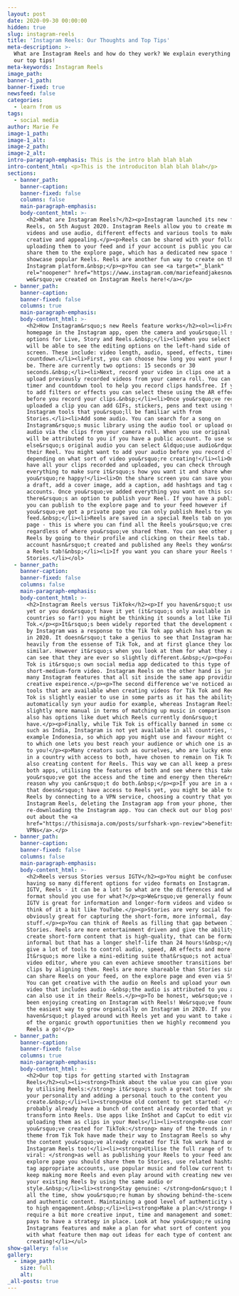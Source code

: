 ```yaml
---
layout: post
date: 2020-09-30 00:00:00
hidden: true
slug: instagram-reels
title: 'Instagram Reels: Our Thoughts and Top Tips'
meta-description: >-
  What are Instagram Reels and how do they work? We explain everything and give
  our top tips!
meta-keywords: Instagram Reels
image_path:
banner-1_path:
banner-fixed: true
newsfeed: false
categories:
  - learn from us
tags:
  - social media
author: Marie Fe
image-1_path:
image-1_alt:
image-2_path:
image-2_alt:
intro-paragraph-emphasis: This is the intro blah blah blah
intro-content_html: <p>This is the introduciton blah blah blah</p>
sections:
  - banner_path:
    banner-caption:
    banner-fixed: false
    columns: false
    main-paragraph-emphasis:
    body-content_html: >-
      <h2>What are Instagram Reels?</h2><p>Instagram launched its new feature,
      Reels, on 5th August 2020. Instagram Reels allow you to create multi-clip
      videos and use audio, different effects and various tools to make them
      creative and appealing.</p><p>Reels can be shared with your followers via
      uploading them to your feed and if your account is public you can also
      share them to the explore page, which has a dedicated new space to
      showcase popular Reels. Reels are another fun way to create on the
      Instagram platform.&nbsp;</p><p>You can see <a target="_blank"
      rel="noopener" href="https://www.instagram.com/mariefeandjakesnow/">what
      we&rsquo;ve created on Instagram Reels here!</a></p>
  - banner_path:
    banner-caption:
    banner-fixed: false
    columns: true
    main-paragraph-emphasis:
    body-content_html: >-
      <h2>How Instagram&rsquo;s new Reels feature works</h2><ol><li>From your
      homepage in the Instagram app, open the camera and you&rsquo;ll see
      options for Live, Story and Reels.&nbsp;</li><li>When you select Reels you
      will be able to see the editing options on the left-hand side of your
      screen. These include: video length, audio, speed, effects, timer and
      countdown.</li><li>First, you can choose how long you want your Reel to
      be. There are currently two options: 15 seconds or 30
      seconds.&nbsp;</li><li>Next, record your video in clips one at a time or
      upload previously recorded videos from your camera roll. You can use the
      timer and countdown tool to help you record clips handsfree. If you want
      to add filters or effects you can select these using the AR effects tool
      before you record your clips.&nbsp;</li><li>Once you&rsquo;ve recorded or
      uploaded a clip you can add GIFs, stickers, pens and text using the usual
      Instagram tools that you&rsquo;ll be familiar with from
      Stories.</li><li>Add some audio. You can search for a song on
      Instagram&rsquo;s music library using the audio tool or upload original
      audio via the clips from your camera roll. When you use original audio it
      will be attributed to you if you have a public account. To use someone
      else&rsquo;s original audio you can select &ldquo;use audio&rdquo; from
      their Reel. You might want to add your audio before you record clips
      depending on what sort of video you&rsquo;re creating!</li><li>Once you
      have all your clips recorded and uploaded, you can check through
      everything to make sure it&rsquo;s how you want it and share when
      you&rsquo;re happy!</li><li>On the share screen you can save your Reel as
      a draft, add a cover image, add a caption, add hashtags and tag other
      accounts. Once you&rsquo;ve added everything you want on this screen
      there&rsquo;s an option to publish your Reel. If you have a public account
      you can publish to the explore page and to your feed however if
      you&rsquo;ve got a private page you can only publish Reels to your
      feed.&nbsp;</li><li>Reels are saved in a special Reels tab on your profile
      page - this is where you can find all the Reels you&rsquo;ve created,
      regardless of where you&rsquo;ve shared them. You can see other peoples
      Reels by going to their profile and clicking on their Reels tab. If an
      account hasn&rsquo;t created and published any Reels they won&rsquo;t have
      a Reels tab!&nbsp;</li><li>If you want you can share your Reels to your
      Stories.</li></ol>
  - banner_path:
    banner-caption:
    banner-fixed: false
    columns: false
    main-paragraph-emphasis:
    body-content_html: >-
      <h2>Instagram Reels versus TikTok</h2><p>If you haven&rsquo;t used Reels
      yet or you don&rsquo;t have it yet (it&rsquo;s only available in 50+
      countries so far!) you might be thinking it sounds a lot like Tik
      Tok.</p><p>It&rsquo;s been widely reported that the development of Reels
      by Instagram was a response to the Tik Tok app which has grown massively
      in 2020. It doesn&rsquo;t take a genius to see that Instagram has borrowed
      heavily from the essense of Tik Tok, and at first glance they look very
      similar. However it&rsquo;s when you look at them for what they are you
      can see that they are ever so slightly different.&nbsp;</p><p>For one, Tik
      Tok is it&rsquo;s own social media app dedicated to this type of informal,
      short-medium-form video. Instagram Reels on the other hand is just one of
      many Instagram features that all sit inside the same app providing one big
      creative expeirence.</p><p>The second difference we've noticed are the
      tools that are available when creating videos for Tik Tok and Reels. Tik
      Tok is slightly easier to use in some parts as it has the ability to
      automatically syn your audio for example, whereas Instagram Reels is
      slightly more manual in terms of matching up music in comparison. Tik Tok
      also has options like duet which Reels currently don&rsquo;t
      have.</p><p>Finally, while Tik Tok is offically banned in some countries
      such as India, Instagram is not yet available in all countries, for
      example Indonesia, so which app you might use and favour might come down
      to which one lets you best reach your audience or which one is available
      to you!</p><p>Many creators such as ourselves, who are lucky enough to be
      in a country with access to both, have chosen to remain on Tik Tok while
      also creating content for Reels. This way we can all keep a presence on
      both apps, utilising the features of both and see where this takes us! If
      you&rsquo;ve got the access and the time and energy then there&rsquo;s no
      reason why you can&rsquo;t do both.&nbsp;</p><p>If you are in a country
      that doesn&rsquo;t have access to Reels yet, you might be able to access
      Reels by connecting to a VPN service, choosing a country that you know has
      Instagram Reels, deleting the Instagram app from your phone, then
      re-downloading the Instagram app. You can check out our blog post to find
      out about the <a
      href="https://thisismaja.com/posts/surfshark-vpn-review">benefits of using
      VPNs</a>.</p>
  - banner_path:
    banner-caption:
    banner-fixed: false
    columns: false
    main-paragraph-emphasis:
    body-content_html: >-
      <h2>Reels versus Stories versus IGTV</h2><p>You might be confused with
      having so many different options for video formats on Instagram. Stories,
      IGTV, Reels - it can be a lot! So what are the differences and which video
      format should you use for what?</p><p>We&rsquo;ve generally found that
      IGTV is great for information and longer-form videos and video series -
      think of it a bit like YouTube.</p><p>Stories are very social focused and
      obviously great for capturing the short-form, more informal, day-to-day
      stuff.</p><p>You can think of Reels as filling that gap between IGTV and
      Stories. Reels are more entertainment driven and give the ability to
      create short-form content that is high-quality, that can be formal or
      informal but that has a longer shelf-life than 24 hours!&nbsp;</p><p>Reels
      give a lot of tools to control audio, speed, AR effects and more.
      It&rsquo;s more like a mini-editing suite that&rsquo;s not actually a
      video editor, where you can even achieve smoother transitions between
      clips by aligning them. Reels are more shareable than Stories since you
      can share Reels on your feed, on the explore page and even via Stories.
      You can get creative with the audio on Reels and upload your own original
      video that includes audio -&nbsp;the audio is attributed to you and others
      can also use it in their Reels.</p><p>To be honest, we&rsquo;ve really
      been enjoying creating on Instagram with Reels! We&rsquo;ve found it is
      the easiest way to grow organically on Instagram in 2020. If you
      haven&rsquo;t played around with Reels yet and you want to take advantage
      of the organic growth opportunities then we highly recommend you give
      Reels a go!</p>
  - banner_path:
    banner-caption:
    banner-fixed: false
    columns: true
    main-paragraph-emphasis:
    body-content_html: >-
      <h2>Our top tips for getting started with Instagram
      Reels</h2><ul><li><strong>Think about the value you can give your audience
      by utilising Reels:</strong> it&rsquo;s such a great tool for showcasing
      your personality and adding a personal touch to the content you
      create.&nbsp;</li><li><strong>Use old content to get started: </strong>you
      probably already have a bunch of content already recorded that you could
      transform into Reels. Use apps like InShot and CapCut to edit video before
      uploading them as clips in your Reels</li><li><strong>Re-use content
      you&rsquo;ve created for TikTok:</strong> many of the trends in music and
      theme from Tik Tok have made their way to Instagram Reels so why not make
      the content you&rsquo;ve already created for Tik Tok work hard on
      Instagram Reels too!</li><li><strong>Utilise the full range of tools to go
      viral: </strong>as well as publishing your Reels to your feed and the
      explore page you should share them to Stories, use related hashtags and
      tag appropriate accounts, use popular music and follow current trends,
      keep making more Reels and even play around with creating new versions of
      your existing Reels by using the same audio or
      style.&nbsp;</li><li><strong>Stay genuine: </strong>don&rsquo;t be perfect
      all the time, show you&rsquo;re human by showing behind-the-scenes, how-to
      and authentic content. Maintaining a good level of authenticity will lead
      to high engagement.&nbsp;</li><li><strong>Make a plan:</strong> Reels do
      require a bit more creative input, time and management and sometimes it
      pays to have a strategy in place. Look at how you&rsquo;re using all of
      Instagrams features and make a plan for what sort of content you create
      with what feature then map out ideas for each type of content and get
      creating!</li></ul>
show-gallery: false
gallery:
  - image_path:
    size: full
    alt:
_all-posts: true
---
```


